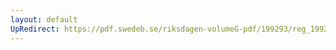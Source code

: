 ```yaml
---
layout: default
UpRedirect: https://pdf.swedeb.se/riksdagen-volumeG-pdf/199293/reg_199293/reg_199293_0123.pdf
---
```

